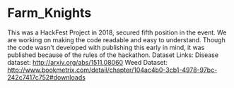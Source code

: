 # Farm_Knights
This was a HackFest Project in 2018, secured fifth position in the event.
We are working on making the code readable and easy to understand. Though the code wasn't developed with publishing this early in mind, it was published because of the rules of the hackathon.
Dataset Links:
Disease dataset: http://arxiv.org/abs/1511.08060
Weed Dataset: http://www.bookmetrix.com/detail/chapter/104ac4b0-3cb1-4978-97bc-242c7417c752#downloads
